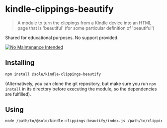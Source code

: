 # kindle-clippings-beautify

> A module to turn the clippings from a Kindle device into an HTML page that is 'beautiful' (for some particular definition of 'beautiful')

Shared for educational purposes. No support provided.

[![No Maintenance Intended](http://unmaintained.tech/badge.svg)](http://unmaintained.tech/)

## Installing

```bash
npm install @sole/kindle-clippings-beautify
```

(Alternatively, you can clone the git repository, but make sure you run `npm install` in its directory before executing the module, so the dependencies are fulfilled).

## Using

```bash
node /path/to/@sole/kindle-clippings-beautify/index.js /path/to/clippings.txt > output.html
```

